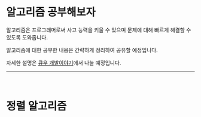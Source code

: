 # 알고리즘 공부해보자

알고리즘은 프로그래머로써 사고 능력을 키울 수 있으며 문제에 대해 빠르게 해결할 수 있도록 도와줍니다.

알고리즘에 대한 공부한 내용은 간략하게 정리하여 공유할 예정입니다.

자세한 설명은 [큐우 개발이야기]([https://faith-developer.tistory.com/category/%ED%94%84%EB%A1%9C%EA%B7%B8%EB%9E%98%EB%B0%8D/Android](https://faith-developer.tistory.com/category/프로그래밍/Android))에서 나눌 예정입니다.

---

<br/>

# 정렬 알고리즘




